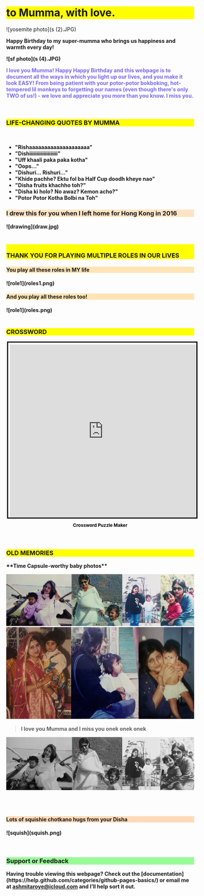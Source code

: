 
<h1 style="background-color: YELLOW"> to Mumma, with love. </h1>

![yosemite photo](s (2).JPG)
<br>

<b> Happy Birthday to my super-mumma who brings us happiness and warmth every day! </span>
<br>

![sf photo](s (4).JPG)

<span style="color: MEDIUMSLATEBLUE;"> <b> I love you Mumma! Happy Happy Birthday and this webpage is to document all the ways in which you light up our lives, and you make it look EASY! From being patient with your potor-potor bokboking, hot-tempered lil monkeys to forgetting our names (even though there's only TWO of us!) - we love and appreciate you more than you know. I miss you. </b> </span>
<br>

<br>
<h3 style="background-color:YELLOW"> LIFE-CHANGING QUOTES BY MUMMA </h3> 
<br> 

>
- "Rishaaaaaaaaaaaaaaaaaaaa"
- "Dishiiiiiiiiiiiiiiiiiiii"
- "Uff khaali paka paka kotha"
- "Oops..."
- "Dishuri... Rishuri..."
- "Khide pachhe? Ektu fol ba Half Cup doodh kheye nao"
- "Disha fruits khachho toh?"
- "Disha ki holo? No awaz? Kemon acho?"
- "Potor Potor Kotha Bolbi na Toh"


<h3 style="background-color:BISQUE"> I drew this for you when I left home for Hong Kong in 2016 </h3> 
![drawing](draw.jpg)
<br>
<br>

<h3 style="background-color:YELLOW"> <br> THANK YOU FOR PLAYING MULTIPLE ROLES IN OUR LIVES </h3> 
<h4 style="background-color:MOCCASIN"> You play all these roles in MY life </h4>
![role1](roles1.png)

<h4 style="background-color:MOCCASIN"> And you play all these roles too! </h4>
![role1](roles.png)

<br>
<br>

<h3 style="background-color:YELLOW"> CROSSWORD  </h3> 
<div style="margin:auto; display:flex; flex-direction:column; height:500px; max-width:500px">
    <iframe border="0" src="https://crosswordlabs.com/embed/for-mumma" style="flex:1; width:100%; padding:5px 0px 0 5px; border:3px solid black; "></iframe>
    <a target="_blank" style="align-self:center; font-size:12px; color:black; padding-top:10px; text-decoration:none;text-align:center" href="https://crosswordlabs.com">Crossword Puzzle Maker</a>
</div>

<br>
<br>

<h3 style="background-color:YELLOW"> OLD MEMORIES  </h3> 
**Time Capsule-worthy baby photos**

![old](old.png)
![old3](old3.png)


> I love you Mumma and I miss you onek onek onek


![old2](old2.png)
<br>
<br>


<br>
<h4 style="background-color:PEACHPUFF"> Lots of squishie chotkano hugs from your Disha </h4> 
![squish](squish.png)
<br>

<br>
<br>

<h3 style="background-color:PALEGREEN"> Support or Feedback </h3> 
Having trouble viewing this webpage? 
Check out the [documentation](https://help.github.com/categories/github-pages-basics/) or email me at
<a href="mailto:ashmitaroye@icloud.com">ashmitaroye@icloud.com</a> and I’ll help sort it out.

